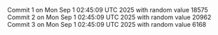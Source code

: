 Commit 1 on Mon Sep  1 02:45:09 UTC 2025 with random value 18575
Commit 2 on Mon Sep  1 02:45:09 UTC 2025 with random value 20962
Commit 3 on Mon Sep  1 02:45:09 UTC 2025 with random value 6168
